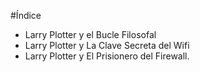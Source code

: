 #Índice 

* Larry Plotter y el Bucle Filosofal
* Larry Plotter y La Clave Secreta del Wifi
* Larry Plotter y El Prisionero del Firewall.

